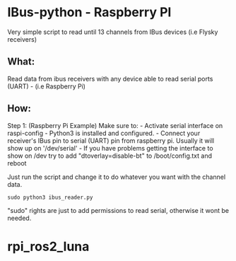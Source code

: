 # IBus-python - Raspberry PI
Very simple script to read until 13 channels from IBus devices (i.e Flysky receivers)

## What: 
  Read data from ibus receivers with any device able to read serial ports (UART) - (i.e Raspberry Pi)

## How:
  Step 1: (Raspberry Pi Example) 
  Make sure to:
    - Activate serial interface on raspi-config
    - Python3 is installed and configured.
    - Connect your receiver's IBus pin to serial (UART) pin from raspberry pi. Usually it will show up on '/dev/serial' - If you have problems getting the interface to show on /dev try to add "dtoverlay=disable-bt" to /boot/config.txt and reboot
  
  
  Just run the script and change it to do whatever you want with the channel data.
  
  `sudo python3 ibus_reader.py`
  
  "sudo" rights are just to add permissions to read serial, otherwise it wont be needed.
  
  
  
  
  
# rpi_ros2_luna
